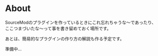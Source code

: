 # About

SourceModのプラグインを作っているときにこれ忘れちゃうな～であったり、ここつまづいたな～って事を書き留めておく場所です。

あとは、簡易的なプラグインの作り方の解説も作る予定です。

準備中...